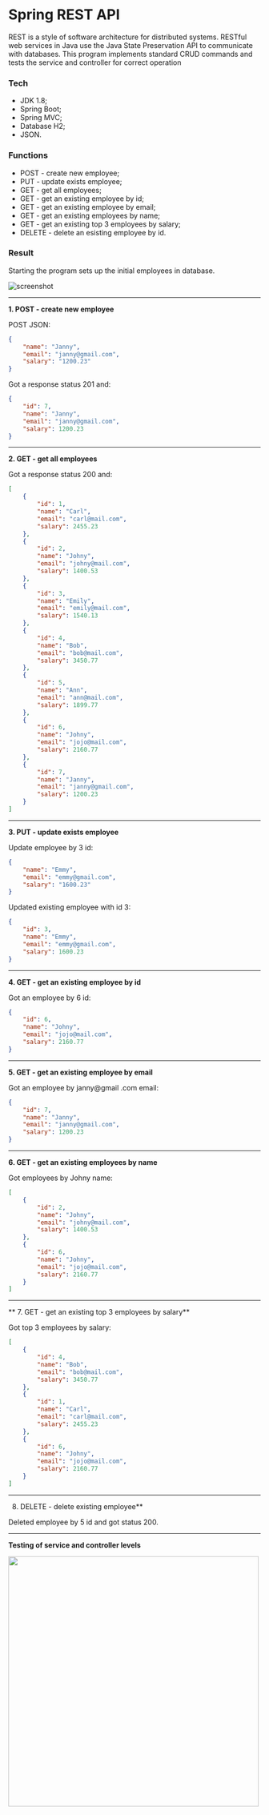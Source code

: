 # Spring REST API

REST is a style of software architecture for distributed systems. RESTful web services in Java use the Java State Preservation API to communicate with databases. 
This program implements standard CRUD commands and tests the service and controller for correct operation

### Tech
* JDK 1.8;
* Spring Boot;
* Spring MVC;
* Database H2;
* JSON.

### Functions 
* POST - create new employee;
* PUT - update exists employee;
* GET - get all employees;
* GET - get an existing employee by id;
* GET - get an existing employee by email;
* GET - get an existing employees by name;
* GET - get an existing top 3 employees by salary;
* DELETE - delete an esisting employee by id.

### Result
Starting the program sets up the initial employees in database.

![screenshot](https://github.com/bbogdasha/springBootRestApi/blob/main/screen/db.png)

---

**1. POST - create new employee**

POST JSON: 
```json
{
    "name": "Janny",
    "email": "janny@gmail.com",
    "salary": "1200.23"
}
```

Got a response status 201 and:
```json
{
    "id": 7,
    "name": "Janny",
    "email": "janny@gmail.com",
    "salary": 1200.23
}
```

---

**2. GET - get all employees**

Got a response status 200 and:
```json
[
    {
        "id": 1,
        "name": "Carl",
        "email": "carl@mail.com",
        "salary": 2455.23
    },
    {
        "id": 2,
        "name": "Johny",
        "email": "johny@mail.com",
        "salary": 1400.53
    },
    {
        "id": 3,
        "name": "Emily",
        "email": "emily@mail.com",
        "salary": 1540.13
    },
    {
        "id": 4,
        "name": "Bob",
        "email": "bob@mail.com",
        "salary": 3450.77
    },
    {
        "id": 5,
        "name": "Ann",
        "email": "ann@mail.com",
        "salary": 1899.77
    },
    {
        "id": 6,
        "name": "Johny",
        "email": "jojo@mail.com",
        "salary": 2160.77
    },
    {
        "id": 7,
        "name": "Janny",
        "email": "janny@gmail.com",
        "salary": 1200.23
    }
]
```

---

**3. PUT - update exists employee**

Update employee by 3 id:
```json
{
    "name": "Emmy",
    "email": "emmy@gmail.com",
    "salary": "1600.23"
}
```

Updated existing employee with id 3:
```json
{
    "id": 3,
    "name": "Emmy",
    "email": "emmy@gmail.com",
    "salary": 1600.23
}
```

---

**4. GET - get an existing employee by id**

Got an employee by 6 id:
```json
{
    "id": 6,
    "name": "Johny",
    "email": "jojo@mail.com",
    "salary": 2160.77
}
```

---

**5. GET - get an existing employee by email**

Got an employee by janny@gmail .com email:
```json
{
    "id": 7,
    "name": "Janny",
    "email": "janny@gmail.com",
    "salary": 1200.23
}
```

---

**6. GET - get an existing employees by name**

Got employees by Johny name:
```json
[
    {
        "id": 2,
        "name": "Johny",
        "email": "johny@mail.com",
        "salary": 1400.53
    },
    {
        "id": 6,
        "name": "Johny",
        "email": "jojo@mail.com",
        "salary": 2160.77
    }
]
```

---

** 7. GET - get an existing top 3 employees by salary**

Got top 3 employees by salary:
```json
[
    {
        "id": 4,
        "name": "Bob",
        "email": "bob@mail.com",
        "salary": 3450.77
    },
    {
        "id": 1,
        "name": "Carl",
        "email": "carl@mail.com",
        "salary": 2455.23
    },
    {
        "id": 6,
        "name": "Johny",
        "email": "jojo@mail.com",
        "salary": 2160.77
    }
]
```

---

8. DELETE - delete existing employee**

Deleted employee by 5 id and got status 200.

---

**Testing of service and controller levels**

<img src="https://github.com/bbogdasha/springBootRestApi/blob/main/screen/tests.png" width="500" />
